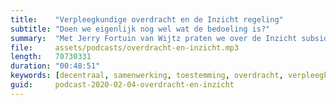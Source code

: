 ```yaml
---
title:    "Verpleegkundige overdracht en de Inzicht regeling"
subtitle: "Doen we eigenlijk nog wel wat de bedoeling is?"
summary:  "Met Jerry Fortuin van Wijtz praten we over de Inzicht subsidieregeling in de langdurige zorg. Wat is nou precies een verpleegkundige overdracht, hoe werken zorgverleners samen en welke invloed heeft de manier waarop we zorg organiseren en financieel stimuleren daarop? Doen we nog wel wat 'de bedoeling' is? En hoe is Jerry eigenlijk gestrikt om bestuurslid van Stichting Nuts te worden?"
file:     assets/podcasts/overdracht-en-inzicht.mp3
length:   70730331
duration: "00:48:51"
keywords: [decentraal, samenwerking, toestemming, overdracht, verpleegkundige overdracht, eoverdracht, inzicht regeling, vipp, jerry fortuin]
guid:     podcast-2020-02-04-overdracht-en-inzicht
---
```

